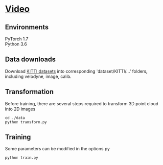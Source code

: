 # [Video](https://ohxu.github.io/MPR_GAN_project/)
## Environments
PyTorch 1.7 <br>
Python 3.6 <br>
## Data downloads
Download [KITTI datasets](http://www.cvlibs.net/datasets/kitti/eval_odometry.php) into corresponding 'dataset/KITTI/...' folders, including velodyne, image, calib.
## Transformation
Before training, there are several steps required to transform 3D point cloud into 2D images
```
cd ./data
python transform.py
```
## Training
Some parameters can be modified in the options.py
```
python train.py
```
